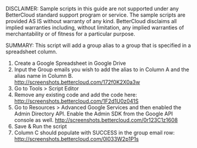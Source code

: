 DISCLAIMER: Sample scripts in this guide are not supported under any BetterCloud standard support program or service. The sample scripts are provided AS IS without warranty of any kind. BetterCloud disclaims all implied warranties including, without limitation, any implied warranties of merchantability or of fitness for a particular purpose.

SUMMARY: This script will add a group alias to a group that is specified in a spreadsheet column. 

1) Create a Google Spreadsheet in Google Drive
2) Input the Group emails you wish to add the alias to in Column A and the alias name in Column B. http://screenshots.bettercloud.com/172f0K2X0a3w
3) Go to Tools > Script Editor
4) Remove any existing code and add the code here: http://screenshots.bettercloud.com/1F2d1U0z041S
5) Go to Resources > Advanced Google Services and then enabled the Admin Directory API. Enable the Admin SDK from the Google API console as well. http://screenshots.bettercloud.com/0r123C1z1608
6) Save & Run the script
7) Column C should populate with SUCCESS in the group email row: http://screenshots.bettercloud.com/0l033W2p1P1s

